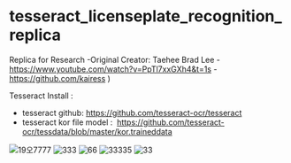 # tesseract_licenseplate_recognition_replica

Replica for Research -Original Creator: Taehee Brad Lee - https://www.youtube.com/watch?v=PpTl7xxGXh4&t=1s - https://github.com/kairess )

Tesseract Install : 
- tesseract github: https://github.com/tesseract-ocr/tesseract
- tesseract kor file model :  https://github.com/tesseract-ocr/tessdata/blob/master/kor.traineddata

![19오7777](https://user-images.githubusercontent.com/25238652/126474319-757ce391-b4ce-4a1a-8e17-a57384193cc8.jpg)
![333](https://user-images.githubusercontent.com/25238652/126474355-6262edb2-71f7-4f96-81fb-f880c5747871.PNG)
![66](https://user-images.githubusercontent.com/25238652/126474381-79163f75-8f50-4fee-8a4f-46260a323674.PNG)
![33335](https://user-images.githubusercontent.com/25238652/126474400-0fdcda34-4609-4815-b326-06b9b429fbcb.PNG)
![33](https://user-images.githubusercontent.com/25238652/126474443-d4c47ee0-5e71-4143-842b-e8e9203f5dbb.PNG)
